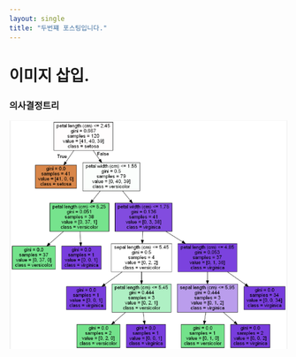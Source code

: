 ```yaml
---
layout: single
title: "두번쨰 포스팅입니다."
---
```

# 이미지 삽입.

### 의사결정트리
![](images/2022-09-06-14-22-39.png)
